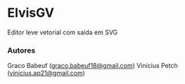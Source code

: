 ElvisGV
=======

Editor leve vetorial com saída em SVG

### Autores

Graco Babeuf (graco.babeuf18@gmail.com)
Vinícius Petch (vinicius.ap21@gmail.com)
